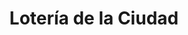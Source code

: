 ---
title: "Lotería de la Ciudad"
url: /ciudad-autonoma-de-buenos-aires/loteria-de-la-ciudad-pernambuco/
shop: lotería
---